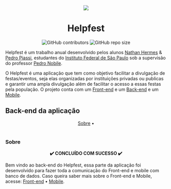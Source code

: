 <div align="center">
  <img src="https://github.com/NathanHGS/helpfest-frontend/blob/main/public/favicon.ico" />
 
  <h1>Helpfest</h1>
</div>

<div align="center">
  <img alt="GitHub contributors" src="https://img.shields.io/github/contributors/NathanHGS/helpfest-frontend">
  <img alt="GitHub repo size" src="https://img.shields.io/github/repo-size/NathanHGS/helpfest-frontend">
</div> 

Helpfest é um trabalho anual desenvolvido pelos alunos [Nathan Hermes](https://github.com/NathanHGS) & [Pedro Piassi](https://github.com/PedroPiassi), estudantes do [Instituto Federal de São Paulo](https://scl.ifsp.edu.br) sob a supervisão do professor [Pedro Nobile](https://github.com/northonh).

O Helpfest é uma aplicação que tem como objetivo facilitar a divulgação de festas/eventos, seja elas organizadas por instituições privadas ou publicas e garantir uma ampla divulgação além de facilitar o acesso a essas festas pela população. O projeto conta com um [Front-end](https://github.com/NathanHGS/helpfest-frontend) e um [Back-end](https://github.com/NathanHGS/helpfest-backend)  e um [Mobile](https://github.com/NathanHGS/helpfest-mobile).

## Back-end da aplicação
<div align="center">
  <a href="#sobre">Sobre</a> •
</div>  
<br>
  
### Sobre
<p align="center"><strong>✔️ CONCLUÍDO COM SUCESSO ✔️</strong><p>
  
Bem vindo ao back-end do Helpfest, essa parte da aplicação foi desenvolvido para fazer toda a comunicação do Front-end e mobile  com banco de dados. Caso queira saber mais sobre o Front-end e Mobile, acesse: [Front-end](https://github.com/NathanHGS/helpfest-frontend) • [Mobile](https://github.com/NathanHGS/helpfest-mobile).  
